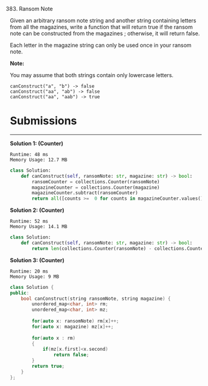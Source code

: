 383. Ransom Note

Given an arbitrary ransom note string and another string containing letters from all the magazines, write a function that will return true if the ransom note can be constructed from the magazines ; otherwise, it will return false.

Each letter in the magazine string can only be used once in your ransom note.

**Note:**

You may assume that both strings contain only lowercase letters.
```
canConstruct("a", "b") -> false
canConstruct("aa", "ab") -> false
canConstruct("aa", "aab") -> true
```

# Submissions
---
**Solution 1: (Counter)**
```
Runtime: 48 ms
Memory Usage: 12.7 MB
```
```python
class Solution:
    def canConstruct(self, ransomNote: str, magazine: str) -> bool:
        ransomCounter = collections.Counter(ransomNote)
        magazineCounter = collections.Counter(magazine)
        magazineCounter.subtract(ransomCounter)
        return all([counts >=  0 for counts in magazineCounter.values()])
```

**Solution 2: (Counter)**
```
Runtime: 52 ms
Memory Usage: 14.1 MB
```
```python
class Solution:
    def canConstruct(self, ransomNote: str, magazine: str) -> bool:
        return len(collections.Counter(ransomNote) - collections.Counter(magazine)) == 0
```

**Solution 3: (Counter)**
```
Runtime: 20 ms
Memory Usage: 9 MB
```
```c++
class Solution {
public:
    bool canConstruct(string ransomNote, string magazine) {
        unordered_map<char, int> rm;
        unordered_map<char, int> mz;
        
        for(auto x: ransomNote) rm[x]++;
        for(auto x: magazine) mz[x]++;
        
        for(auto x : rm)
        {
            if(mz[x.first]<x.second)
                return false;
        }
        return true;
    }
};
```
